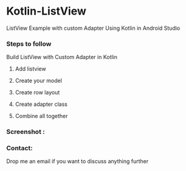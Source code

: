 # Kotlin-ListView
ListView Example with custom Adapter Using Kotlin in Android Studio

### Steps to follow
Build ListView with Custom Adapter in Kotlin

1. Add listview

2. Create your model

3. Create row layout

4. Create adapter class

5. Combine all together

### Screenshot :


### Contact:

Drop me an email if you want to discuss anything further
